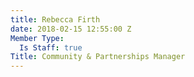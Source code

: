 ```yaml
---
title: Rebecca Firth
date: 2018-02-15 12:55:00 Z
Member Type:
  Is Staff: true
Title: Community & Partnerships Manager
---
```


